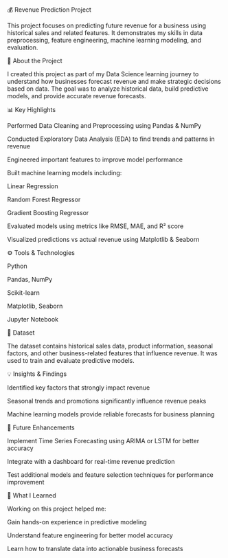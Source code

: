 💰 Revenue Prediction Project

This project focuses on predicting future revenue for a business using historical sales and related features. It demonstrates my skills in data preprocessing, feature engineering, machine learning modeling, and evaluation.

📖 About the Project

I created this project as part of my Data Science learning journey to understand how businesses forecast revenue and make strategic decisions based on data. The goal was to analyze historical data, build predictive models, and provide accurate revenue forecasts.

📊 Key Highlights

Performed Data Cleaning and Preprocessing using Pandas & NumPy

Conducted Exploratory Data Analysis (EDA) to find trends and patterns in revenue

Engineered important features to improve model performance

Built machine learning models including:

Linear Regression

Random Forest Regressor

Gradient Boosting Regressor

Evaluated models using metrics like RMSE, MAE, and R² score

Visualized predictions vs actual revenue using Matplotlib & Seaborn

⚙️ Tools & Technologies

Python

Pandas, NumPy

Scikit-learn

Matplotlib, Seaborn

Jupyter Notebook

📁 Dataset

The dataset contains historical sales data, product information, seasonal factors, and other business-related features that influence revenue. It was used to train and evaluate predictive models.

💡 Insights & Findings

Identified key factors that strongly impact revenue

Seasonal trends and promotions significantly influence revenue peaks

Machine learning models provide reliable forecasts for business planning

🚀 Future Enhancements

Implement Time Series Forecasting using ARIMA or LSTM for better accuracy

Integrate with a dashboard for real-time revenue prediction

Test additional models and feature selection techniques for performance improvement

🧠 What I Learned

Working on this project helped me:

Gain hands-on experience in predictive modeling

Understand feature engineering for better model accuracy

Learn how to translate data into actionable business forecasts
